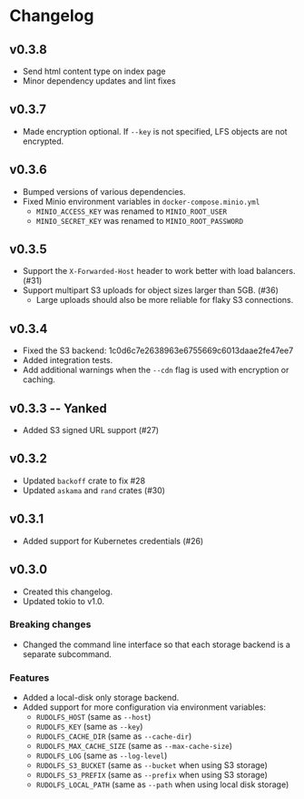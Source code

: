 # Changelog

## v0.3.8

 - Send html content type on index page
 - Minor dependency updates and lint fixes

## v0.3.7

 - Made encryption optional. If `--key` is not specified, LFS objects are not
   encrypted.

## v0.3.6

 - Bumped versions of various dependencies.
 - Fixed Minio environment variables in `docker-compose.minio.yml`
   * `MINIO_ACCESS_KEY` was renamed to `MINIO_ROOT_USER`
   * `MINIO_SECRET_KEY` was renamed to `MINIO_ROOT_PASSWORD`

## v0.3.5

 - Support the `X-Forwarded-Host` header to work better with load balancers.
   (#31)
 - Support multipart S3 uploads for object sizes larger than 5GB. (#36)
   - Large uploads should also be more reliable for flaky S3 connections.

## v0.3.4

 - Fixed the S3 backend: 1c0d6c7e2638963e6755669c6013daae2fe47ee7
 - Added integration tests.
 - Add additional warnings when the `--cdn` flag is used with encryption or
   caching.

## v0.3.3 -- Yanked

 - Added S3 signed URL support (#27)

## v0.3.2

 - Updated `backoff` crate to fix #28
 - Updated `askama` and `rand` crates (#30)

## v0.3.1

 - Added support for Kubernetes credentials (#26)

## v0.3.0

 - Created this changelog.
 - Updated tokio to v1.0.

### Breaking changes

 - Changed the command line interface so that each storage backend is a separate
   subcommand.

### Features

 - Added a local-disk only storage backend.
 - Added support for more configuration via environment variables:
   - `RUDOLFS_HOST` (same as `--host`)
   - `RUDOLFS_KEY` (same as `--key`)
   - `RUDOLFS_CACHE_DIR` (same as `--cache-dir`)
   - `RUDOLFS_MAX_CACHE_SIZE` (same as `--max-cache-size`)
   - `RUDOLFS_LOG` (same as `--log-level`)
   - `RUDOLFS_S3_BUCKET` (same as `--bucket` when using S3 storage)
   - `RUDOLFS_S3_PREFIX` (same as `--prefix` when using S3 storage)
   - `RUDOLFS_LOCAL_PATH` (same as `--path` when using local disk storage)
